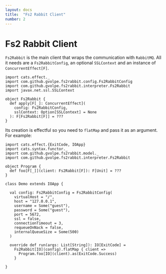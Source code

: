 ```yaml
---
layout: docs
title:  "Fs2 Rabbit Client"
number: 2
---
```


# Fs2 Rabbit Client

`Fs2Rabbit` is the main client that wraps the communication  with `RabbitMQ`. All it needs are a `Fs2RabbitConfig`, an optional `SSLContext` and an instance of `ConcurrentEffect[F]`.

```tut:book:silent
import cats.effect._
import com.github.gvolpe.fs2rabbit.config.Fs2RabbitConfig
import com.github.gvolpe.fs2rabbit.interpreter.Fs2Rabbit
import javax.net.ssl.SSLContext

object Fs2Rabbit {
  def apply[F[_]: ConcurrentEffect](
    config: Fs2RabbitConfig,
    sslContext: Option[SSLContext] = None
  ): F[Fs2Rabbit[F]] = ???
}
```

Its creation is effectful so you need to `flatMap` and pass it as an argument. For example:

```tut:book:silent
import cats.effect.{ExitCode, IOApp}
import cats.syntax.functor._
import com.github.gvolpe.fs2rabbit.model._
import com.github.gvolpe.fs2rabbit.interpreter.Fs2Rabbit

object Program {
  def foo[F[_]](client: Fs2Rabbit[F]): F[Unit] = ???
}

class Demo extends IOApp {

  val config: Fs2RabbitConfig = Fs2RabbitConfig(
    virtualHost = "/",
    host = "127.0.0.1",
    username = Some("guest"),
    password = Some("guest"),
    port = 5672,
    ssl = false,
    connectionTimeout = 3,
    requeueOnNack = false,
    internalQueueSize = Some(500)
  )

  override def run(args: List[String]): IO[ExitCode] =
    Fs2Rabbit[IO](config).flatMap { client =>
      Program.foo[IO](client).as(ExitCode.Success)
    }

}
```

